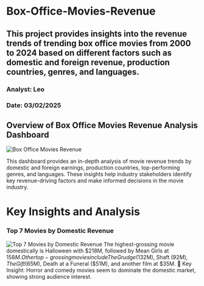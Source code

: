 # Box-Office-Movies-Revenue
## This project provides insights into the revenue trends of trending box office movies from 2000 to 2024 based on different factors such as domestic and foreign revenue, production countries, genres, and languages.
### Analyst: Leo
### Date: 03/02/2025
## Overview of Box Office Movies Revenue Analysis Dashboard
![Box Office Movies Revenue](https://github.com/user-attachments/assets/ae1a6ece-4d71-480d-83e6-1e684539bd01)

This dashboard provides an in-depth analysis of movie revenue trends by domestic and foreign earnings, production countries, top-performing genres, and languages. These insights help industry stakeholders identify key revenue-driving factors and make informed decisions in the movie industry.
# Key Insights and Analysis
### Top 7 Movies by Domestic Revenue
![Top 7 Movies by Domestic Revenue](https://github.com/user-attachments/assets/cfbe3be5-56f1-4e51-8ecf-b458ae00ec2f)
The highest-grossing movie domestically is Halloween with $218M, followed by Mean Girls at $158M.
Other top-grossing movies include The Grudge ($132M), Shaft ($92M), The Gift ($65M), Death at a Funeral ($51M), and another film at $35M.
📌 Key Insight: Horror and comedy movies seem to dominate the domestic market, showing strong audience interest.

